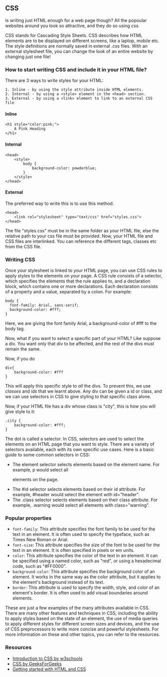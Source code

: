 ## CSS

Is writing just HTML enough for a web page though? All the popoular websites around you look so attractive, and they do so using *css*. 

CSS stands for Cascading Style Sheets. CSS describes how HTML elements are to be displayed on different screens, like a laptop, mobile etc. The style definitions are normally saved in external .css files. With an external stylesheet file, you can change the look of an entire website by changing just one file!


### How to start writing CSS and include it in your HTML file?

There are 3 ways to write styles for your HTML:

    1. Inline - by using the style attribute inside HTML elements.
    2. Internal - by using a <style> element in the <head> section.
    3. External - by using a <link> element to link to an external CSS file

#### Inline
```
<h1 style="color:pink;">
    A Pink Heading
</h1>
```

#### Internal
```
<head>
    <style>
        body {
            background-color: powderblue;
        }
    </style>
</head>
```

#### External
The preferred way to write this is to use this method.

```
<head>
    <link rel="stylesheet" type="text/css" href="styles.css">
</head>
```

The file "styles.css" must be in the same folder as your HTML file, else the relative path to your css file must be provided.
Now, your HTML file and CSS files are interlinked. You can reference the different tags, classes etc from the CSS file.

### Writing CSS
Once your stylesheet is linked to your HTML page, you can use CSS rules to apply styles to the elements on your page. A CSS rule consists of a selector, which specifies the elements that the rule applies to, and a declaration block, which contains one or more declarations. Each declaration consists of a property and a value, separated by a colon. For example:

```
body {
  font-family: Arial, sans-serif;
  background-color: #fff;
}
```

Here, we are giving the font family Arial, a background-color of #fff to the body tag. 

Now, what if you want to select a specific part of your HTML? Like suppose a div. You want only that div to be affected, and the rest of the divs must remain the same.

Now, if you do 

```
div{
    background-color: #fff
}
```
This will apply this specific style to *all* the divs. To prevent this, we use *classes* and *ids* that we learnt above.
Any div can be given a id or class, and we can use selectors in CSS to give styling to that specific class alone.

Now, if your HTML file has a div whose class is "city", this is how you will give style to it:

```
.city {
    background-color: #fff;
}
```

The dot is called a selector. In CSS, selectors are used to select the elements on an HTML page that you want to style. There are a variety of selectors available, each with its own specific use cases. Here is a basic guide to some common selectors in CSS:

- The element selector selects elements based on the element name. For example, p would select all <p> elements on the page.
- The #id selector selects elements based on their id attribute. For example, #header would select the element with id="header".
- The .class selector selects elements based on their class attribute. For example, .warning would select all elements with class="warning".

### Popular properties

- `font-family`: This attribute specifies the font family to be used for the text in an element. It is often used to specify the typeface, such as Times New Roman or Arial.
- `font-size`: This attribute specifies the size of the font to be used for the text in an element. It is often specified in pixels or em units.
- `color`: This attribute specifies the color of the text in an element. It can be specified using a named color, such as "red", or using a hexadecimal code, such as "#FF0000".
- `background-color`: This attribute specifies the background color of an element. It works in the same way as the color attribute, but it applies to the element's background instead of its text.
- `border`: This attribute is used to specify the width, style, and color of an element's border. It is often used to add visual boundaries around elements.

These are just a few examples of the many attributes available in CSS. There are many other features and techniques in CSS, including the ability to apply styles based on the state of an element, the use of media queries to apply different styles for different screen sizes and devices, and the use of CSS preprocessors to write more concise and powerful stylesheets. For more information on these and other topics, you can refer to the resources.

### Resources

- [Introduction to CSS by w3schools](https://www.w3schools.com/css/css_intro.asp)
- [CSS by GeeksForGeeks](https://www.geeksforgeeks.org/css/)
- [Getting started with HTML and CSS](https://www.learn-html.org/)